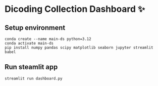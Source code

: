 # Dicoding Collection Dashboard ✨

## Setup environment
```
conda create --name main-ds python=3.12
conda activate main-ds
pip install numpy pandas scipy matplotlib seaborn jupyter streamlit babel
```

## Run steamlit app
```
streamlit run dashboard.py
```
